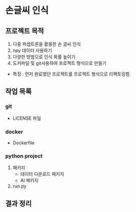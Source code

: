 # 손글씨 인식  
## 프로젝트 목적  
1. 다중 퍼셉트론을 활용한 손 글씨 인식   
2. npy 데이터 사용하기  
3. 다양한 방법으로 인식 확률 높이기  
4. 도커파일 및 git사용하여 프로젝트 형식으로 만들기  

- 특징 : 먼저 완료했던 프로젝트를 프로젝트 형식으로 리펙토링함.

## 작업 목록  
### git  
- LICENSE 파일  
### docker  
- Dockerfile  
    
### python project  
1. 패키지 
    - 데이터 다운로드 패키지
    - AI 패키지
2. run.py

## 결과 정리
